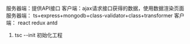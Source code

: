 # 
服务器端：提供API接口
客户端：ajax请求接口获得的数据，使用数据渲染页面
服务器端： ts+express+mongodb+class-validator+class+transformer
客户端： react redux antd

1. tsc --init 初始化工程